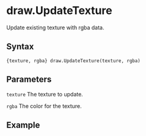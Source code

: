 # draw.UpdateTexture
Update existing texture with rgba data.

## Syntax
``` 
{texture, rgba} draw.UpdateTexture(texture, rgba)
```

## Parameters
```texture``` The texture to update.

```rgba``` The color for the texture.


## Example
